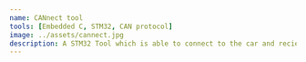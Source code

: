 ```yaml
---
name: CANnect tool
tools: [Embedded C, STM32, CAN protocol]
image: ../assets/cannect.jpg
description: A STM32 Tool which is able to connect to the car and recieve information and send commands using CAN and K-line protocol. 
---
```


